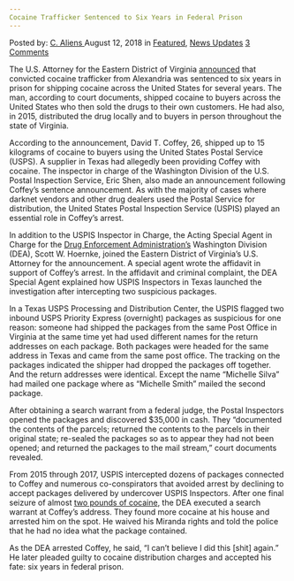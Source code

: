 ```yaml
---
Cocaine Trafficker Sentenced to Six Years in Federal Prison
---
```

<article class="post-listing post-26553 post type-post status-publish format-standard has-post-thumbnail hentry 

<div class="post-inner">
<span>Posted by: <a href="https://www.deepdotweb.com/author/caliens/" title="">C. Aliens </a></span>
<span>August 12, 2018</span>
<span>in <a href="https://www.deepdotweb.com/category/deepdot-news/" rel="category tag">Featured</a>, <a href="https://www.deepdotweb.com/category/news-updates/" rel="category tag">News Updates</a></span>
<span><a href="https://www.deepdotweb.com/2018/08/12/cocaine-trafficker-sentenced-to-six-years-in-federal-prison/#comments">3 Comments</a></span>


<p>The U.S. Attorney for the Eastern District of Virginia <a href="https://www.justice.gov/usao-edva/pr/man-sentenced-prison-trafficking-cocaine-through-mail">announced</a> that convicted cocaine trafficker from Alexandria was sentenced to six years in prison for shipping cocaine across the United States for several years. The man, according to court documents, shipped cocaine to buyers across the United States who then sold the drugs to their own customers. He had also, in 2015, distributed the drug locally and to buyers in person throughout the state of Virginia.</p>
<p>According to the announcement, David T. Coffey, 26, shipped up to 15 kilograms of cocaine to buyers using the United States Postal Service (USPS). A supplier in Texas had allegedly been providing Coffey with cocaine. The inspector in charge of the Washington Division of the U.S. Postal Inspection Service, Eric Shen, also made an announcement following Coffey’s sentence announcement. As with the majority of cases where darknet vendors and other drug dealers used the Postal Service for distribution, the United States Postal Inspection Service (USPIS) played an essential role in Coffey&#8217;s arrest.</p>
<p>In addition to the USPIS Inspector in Charge, the Acting Special Agent in Charge for the <a href="https://www.deepdotweb.com/tag/DEA/">Drug Enforcement Administration’s</a> Washington Division (DEA), Scott W. Hoernke, joined the Eastern District of Virginia’s U.S. Attorney for the announcement. A special agent wrote the affidavit in support of Coffey’s arrest. In the affidavit and criminal complaint, the DEA Special Agent explained how USPIS Inspectors in Texas launched the investigation after intercepting two suspicious packages.</p>
<p>In a Texas USPS Processing and Distribution Center, the USPIS flagged two inbound USPS Priority Express (overnight) packages as suspicious for one reason: someone had shipped the packages from the same Post Office in Virginia at the same time yet had used different names for the return addresses on each package. Both packages were headed for the same address in Texas and came from the same post office. The tracking on the packages indicated the shipper had dropped the packages off together. And the return addresses were identical. Except the name “Michelle Silva” had mailed one package where as “Michelle Smith” mailed the second package.</p>
<p>After obtaining a search warrant from a federal judge, the Postal Inspectors opened the packages and discovered $35,000 in cash. They “documented the contents of the parcels; returned the contents to the parcels in their original state; re-sealed the packages so as to appear they had not been opened; and returned the packages to the mail stream,” court documents revealed.</p>
<p>From 2015 through 2017, USPIS intercepted dozens of packages connected to Coffey and numerous co-conspirators that avoided arrest by declining to accept packages delivered by undercover USPIS Inspectors. After one final seizure of almost <a href="https://www.deepdotweb.com/tag/cocaine/">two pounds of cocaine</a>, the DEA executed a search warrant at Coffey’s address. They found more cocaine at his house and arrested him on the spot. He waived his Miranda rights and told the police that he had no idea what the package contained.</p>
<p>As the DEA arrested Coffey, he said, “I can&#8217;t believe I did this [shit] again.” He later pleaded guilty to cocaine distribution charges and accepted his fate: six years in federal prison.</p>
</div>
<span style="display:none" class="updated">2018-08-12<a href="https://www.deepdotweb.com/author/caliens/" title="Posts by C. Aliens" rel="author">C. Aliens</a></strong></div>

